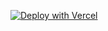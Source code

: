 [![Deploy with Vercel](https://vercel.com/button)](https://vercel.com/new/clone?repository-url=https%3A%2F%2Fgithub.com%2Fleifermendez%2Ftweet-tool&env=OPENAI_API_KEY,X_CONSUMER_KEY,X_CONSUMER_SECRET,X_ACCESS_KEY,X_ACCESS_SECRET)
